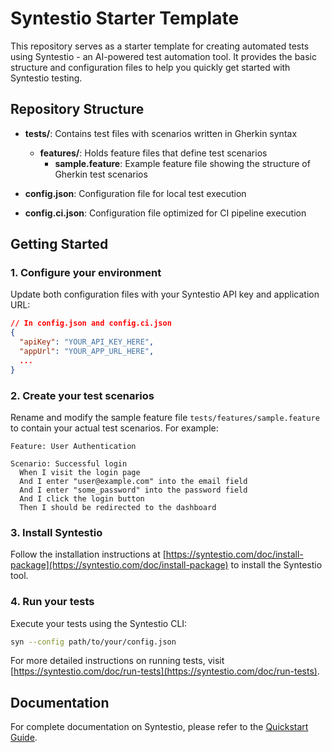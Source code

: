 # Syntestio Starter Template

This repository serves as a starter template for creating automated tests using Syntestio - an AI-powered test automation tool. It provides the basic structure and configuration files to help you quickly get started with Syntestio testing.

## Repository Structure

- **tests/**: Contains test files with scenarios written in Gherkin syntax

  - **features/**: Holds feature files that define test scenarios
    - **sample.feature**: Example feature file showing the structure of Gherkin test scenarios

- **config.json**: Configuration file for local test execution
- **config.ci.json**: Configuration file optimized for CI pipeline execution

## Getting Started

### 1. Configure your environment

Update both configuration files with your Syntestio API key and application URL:

```json
// In config.json and config.ci.json
{
  "apiKey": "YOUR_API_KEY_HERE",
  "appUrl": "YOUR_APP_URL_HERE",
  ...
}
```

### 2. Create your test scenarios

Rename and modify the sample feature file `tests/features/sample.feature` to contain your actual test scenarios. For example:

```gherkin
Feature: User Authentication

Scenario: Successful login
  When I visit the login page
  And I enter "user@example.com" into the email field
  And I enter "some_password" into the password field
  And I click the login button
  Then I should be redirected to the dashboard
```

### 3. Install Syntestio

Follow the installation instructions at [https://syntestio.com/doc/install-package](https://syntestio.com/doc/install-package) to install the Syntestio tool.

### 4. Run your tests

Execute your tests using the Syntestio CLI:

```bash
syn --config path/to/your/config.json
```

For more detailed instructions on running tests, visit [https://syntestio.com/doc/run-tests](https://syntestio.com/doc/run-tests).

## Documentation

For complete documentation on Syntestio, please refer to the [Quickstart Guide](https://syntestio.com/doc/quickstart).

